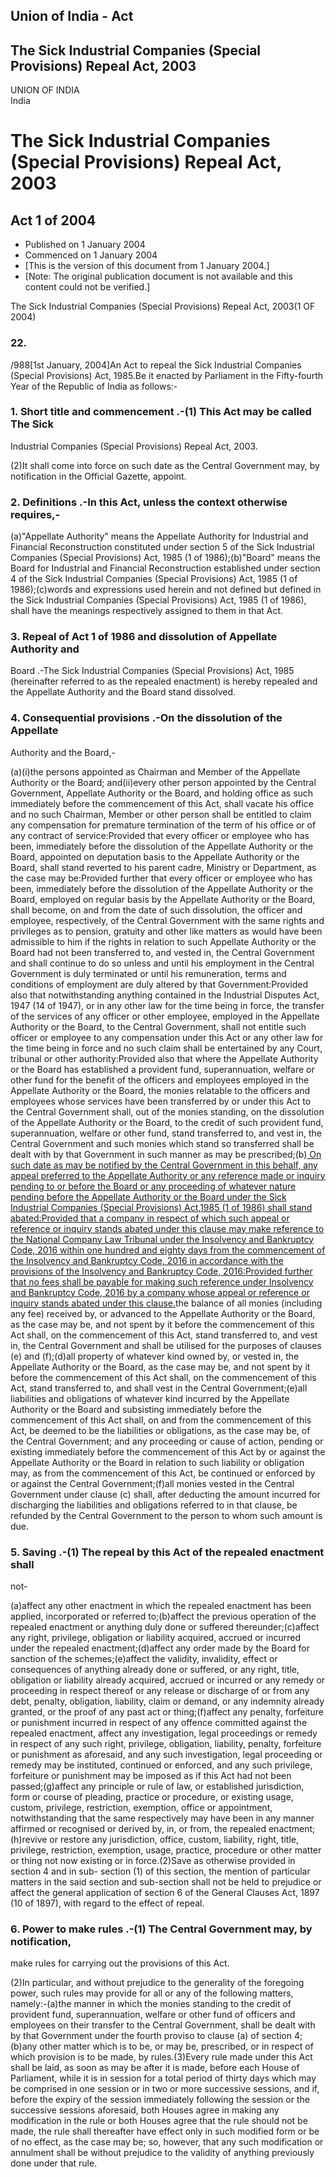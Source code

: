 ## Union of India - Act

## The Sick Industrial Companies (Special Provisions) Repeal Act, 2003

UNION OF INDIA  
India

# The Sick Industrial Companies (Special Provisions) Repeal Act, 2003

## Act 1 of 2004

  * Published on 1 January 2004 
  * Commenced on 1 January 2004 
  * [This is the version of this document from 1 January 2004.] 
  * [Note: The original publication document is not available and this content could not be verified.] 

The Sick Industrial Companies (Special Provisions) Repeal Act, 2003(1 OF 2004)

### 22.

/988[1st January, 2004]An Act to repeal the Sick Industrial Companies (Special
Provisions) Act, 1985.Be it enacted by Parliament in the Fifty-fourth Year of
the Republic of India as follows:-

### 1. Short title and commencement .-(1) This Act may be called The Sick
Industrial Companies (Special Provisions) Repeal Act, 2003.

(2)It shall come into force on such date as the Central Government may, by
notification in the Official Gazette, appoint.

### 2. Definitions .-In this Act, unless the context otherwise requires,-

(a)"Appellate Authority" means the Appellate Authority for Industrial and
Financial Reconstruction constituted under section 5 of the Sick Industrial
Companies (Special Provisions) Act, 1985 (1 of 1986);(b)"Board" means the
Board for Industrial and Financial Reconstruction established under section 4
of the Sick Industrial Companies (Special Provisions) Act, 1985 (1 of
1986);(c)words and expressions used herein and not defined but defined in the
Sick Industrial Companies (Special Provisions) Act, 1985 (1 of 1986), shall
have the meanings respectively assigned to them in that Act.

### 3. Repeal of Act 1 of 1986 and dissolution of Appellate Authority and
Board .-The Sick Industrial Companies (Special Provisions) Act, 1985
(hereinafter referred to as the repealed enactment) is hereby repealed and the
Appellate Authority and the Board stand dissolved.

### 4. Consequential provisions .-On the dissolution of the Appellate
Authority and the Board,-

(a)(i)the persons appointed as Chairman and Member of the Appellate Authority
or the Board; and(ii)every other person appointed by the Central Government,
Appellate Authority or the Board, and holding office as such immediately
before the commencement of this Act, shall vacate his office and no such
Chairman, Member or other person shall be entitled to claim any compensation
for premature termination of the term of his office or of any contract of
service:Provided that every officer or employee who has been, immediately
before the dissolution of the Appellate Authority or the Board, appointed on
deputation basis to the Appellate Authority or the Board, shall stand reverted
to his parent cadre, Ministry or Department, as the case may be:Provided
further that every officer or employee who has been, immediately before the
dissolution of the Appellate Authority or the Board, employed on regular basis
by the Appellate Authority or the Board, shall become, on and from the date of
such dissolution, the officer and employee, respectively, of the Central
Government with the same rights and privileges as to pension, gratuity and
other like matters as would have been admissible to him if the rights in
relation to such Appellate Authority or the Board had not been transferred to,
and vested in, the Central Government and shall continue to do so unless and
until his employment in the Central Government is duly terminated or until his
remuneration, terms and conditions of employment are duly altered by that
Government:Provided also that notwithstanding anything contained in the
Industrial Disputes Act, 1947 (14 of 1947), or in any other law for the time
being in force, the transfer of the services of any officer or other employee,
employed in the Appellate Authority or the Board, to the Central Government,
shall not entitle such officer or employee to any compensation under this Act
or any other law for the time being in force and no such claim shall be
entertained by any Court, tribunal or other authority:Provided also that where
the Appellate Authority or the Board has established a provident fund,
superannuation, welfare or other fund for the benefit of the officers and
employees employed in the Appellate Authority or the Board, the monies
relatable to the officers and employees whose services have been transferred
by or under this Act to the Central Government shall, out of the monies
standing, on the dissolution of the Appellate Authority or the Board, to the
credit of such provident fund, superannuation, welfare or other fund, stand
transferred to, and vest in, the Central Government and such monies which
stand so transferred shall be dealt with by that Government in such manner as
may be prescribed;(b)[ On such date as may be notified by the Central
Government in this behalf, any appeal preferred to the Appellate Authority or
any reference made or inquiry pending to or before the Board or any proceeding
of whatever nature pending before the Appellate Authority or the Board under
the Sick Industrial Companies (Special Provisions) Act,1985 (1 of 1986) shall
stand abated:Provided that a company in respect of which such appeal or
reference or inquiry stands abated under this clause may make reference to the
National Company Law Tribunal under the Insolvency and Bankruptcy Code, 2016
within one hundred and eighty days from the commencement of the Insolvency and
Bankruptcy Code, 2016 in accordance with the provisions of the Insolvency and
Bankruptcy Code, 2016:Provided further that no fees shall be payable for
making such reference under Insolvency and Bankruptcy Code, 2016 by a company
whose appeal or reference or inquiry stands abated under this clause.](c)the
balance of all monies (including any fee) received by, or advanced to the
Appellate Authority or the Board, as the case may be, and not spent by it
before the commencement of this Act shall, on the commencement of this Act,
stand transferred to, and vest in, the Central Government and shall be
utilised for the purposes of clauses (e) and (f);(d)all property of whatever
kind owned by, or vested in, the Appellate Authority or the Board, as the case
may be, and not spent by it before the commencement of this Act shall, on the
commencement of this Act, stand transferred to, and shall vest in the Central
Government;(e)all liabilities and obligations of whatever kind incurred by the
Appellate Authority or the Board and subsisting immediately before the
commencement of this Act shall, on and from the commencement of this Act, be
deemed to be the liabilities or obligations, as the case may be, of the
Central Government; and any proceeding or cause of action, pending or existing
immediately before the commencement of this Act by or against the Appellate
Authority or the Board in relation to such liability or obligation may, as
from the commencement of this Act, be continued or enforced by or against the
Central Government;(f)all monies vested in the Central Government under clause
(c) shall, after deducting the amount incurred for discharging the liabilities
and obligations referred to in that clause, be refunded by the Central
Government to the person to whom such amount is due.

### 5. Saving .-(1) The repeal by this Act of the repealed enactment shall
not-

(a)affect any other enactment in which the repealed enactment has been
applied, incorporated or referred to;(b)affect the previous operation of the
repealed enactment or anything duly done or suffered thereunder;(c)affect any
right, privilege, obligation or liability acquired, accrued or incurred under
the repealed enactment;(d)affect any order made by the Board for sanction of
the schemes;(e)affect the validity, invalidity, effect or consequences of
anything already done or suffered, or any right, title, obligation or
liability already acquired, accrued or incurred or any remedy or proceeding in
respect thereof or any release or discharge of or from any debt, penalty,
obligation, liability, claim or demand, or any indemnity already granted, or
the proof of any past act or thing;(f)affect any penalty, forfeiture or
punishment incurred in respect of any offence committed against the repealed
enactment, affect any investigation, legal proceedings or remedy in respect of
any such right, privilege, obligation, liability, penalty, forfeiture or
punishment as aforesaid, and any such investigation, legal proceeding or
remedy may be instituted, continued or enforced, and any such privilege,
forfeiture or punishment may be imposed as if this Act had not been
passed;(g)affect any principle or rule of law, or established jurisdiction,
form or course of pleading, practice or procedure, or existing usage, custom,
privilege, restriction, exemption, office or appointment, notwithstanding that
the same respectively may have been in any manner affirmed or recognised or
derived by, in, or from, the repealed enactment;(h)revive or restore any
jurisdiction, office, custom, liability, right, title, privilege, restriction,
exemption, usage, practice, procedure or other matter or thing not now
existing or in force.(2)Save as otherwise provided in section 4 and in sub-
section (1) of this section, the mention of particular matters in the said
section and sub-section shall not be held to prejudice or affect the general
application of section 6 of the General Clauses Act, 1897 (10 of 1897), with
regard to the effect of repeal.

### 6. Power to make rules .-(1) The Central Government may, by notification,
make rules for carrying out the provisions of this Act.

(2)In particular, and without prejudice to the generality of the foregoing
power, such rules may provide for all or any of the following matters,
namely:-(a)the manner in which the monies standing to the credit of provident
fund, superannuation, welfare or other fund of officers and employees on their
transfer to the Central Government, shall be dealt with by that Government
under the fourth proviso to clause (a) of section 4;(b)any other matter which
is to be, or may be, prescribed, or in respect of which provision is to be
made, by rules.(3)Every rule made under this Act shall be laid, as soon as may
be after it is made, before each House of Parliament, while it is in session
for a total period of thirty days which may be comprised in one session or in
two or more successive sessions, and if, before the expiry of the session
immediately following the session or the successive sessions aforesaid, both
Houses agree in making any modification in the rule or both Houses agree that
the rule should not be made, the rule shall thereafter have effect only in
such modified form or be of no effect, as the case may be; so, however, that
any such modification or annulment shall be without prejudice to the validity
of anything previously done under that rule.

